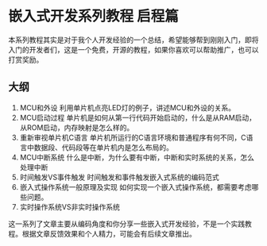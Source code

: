# 嵌入式开发系列教程 启程篇

本系列教程其实是对于我个人开发经验的一个总结，希望能够帮到刚刚入门，即将入门的开发者们，这是一个免费，开源的教程，如果你喜欢可以帮助推广，也可以打赏奖励。

## 大纲
1. MCU和外设
	利用单片机点亮LED灯的例子，讲述MCU和外设的关系。
2. MCU启动过程
	单片机是如何从第一行代码开始启动的，什么是从RAM启动，从ROM启动，内存映射是怎么样的。
3. 重新审视单片机C语言
	单片机所运行的C语言环境和普通程序有何不同，C语言中数据段、代码段等在单片机内是怎么布局的。
4. MCU中断系统
	什么是中断，为什么要有中断，中断和实时系统的关系，怎么处理中断
5. 时间触发VS事件触发
	时间触发和事件触发嵌入式系统的编码范式
6. 嵌入式操作系统一般原理及实现
	如何实现一个嵌入式操作系统，都需要考虑哪些问题。
7. 实时操作系统VS非实时操作系统

这一系列了文章主要从编码角度和你分享一些嵌入式开发经验，不是一个实践教程。根据文章反馈效果和个人精力，可能会有后续文章推出。


	




